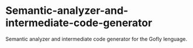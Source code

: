 # Semantic-analyzer-and-intermediate-code-generator
Semantic analyzer and intermediate code generator for the Gofly lenguage.
